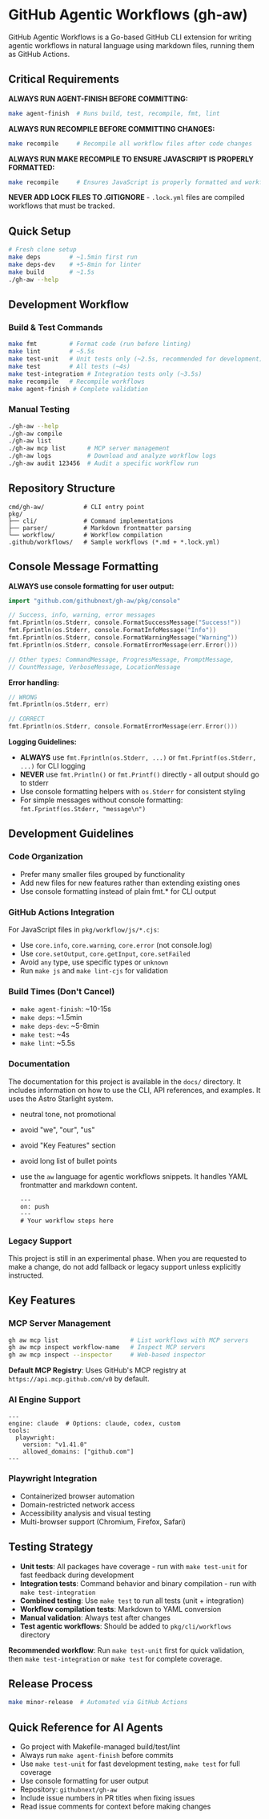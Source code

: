 # GitHub Agentic Workflows (gh-aw)

GitHub Agentic Workflows is a Go-based GitHub CLI extension for writing agentic workflows in natural language using markdown files, running them as GitHub Actions.

## Critical Requirements

**ALWAYS RUN AGENT-FINISH BEFORE COMMITTING:**
```bash
make agent-finish  # Runs build, test, recompile, fmt, lint
```

**ALWAYS RUN RECOMPILE BEFORE COMMITTING CHANGES:**
```bash
make recompile     # Recompile all workflow files after code changes
```

**ALWAYS RUN MAKE RECOMPILE TO ENSURE JAVASCRIPT IS PROPERLY FORMATTED:**
```bash
make recompile     # Ensures JavaScript is properly formatted and workflows are compiled
```

**NEVER ADD LOCK FILES TO .GITIGNORE** - `.lock.yml` files are compiled workflows that must be tracked.

## Quick Setup

```bash
# Fresh clone setup
make deps        # ~1.5min first run  
make deps-dev    # +5-8min for linter
make build       # ~1.5s
./gh-aw --help
```

## Development Workflow

### Build & Test Commands
```bash
make fmt         # Format code (run before linting)
make lint        # ~5.5s
make test-unit   # Unit tests only (~2.5s, recommended for development)
make test        # All tests (~4s)
make test-integration # Integration tests only (~3.5s)
make recompile   # Recompile workflows
make agent-finish # Complete validation
```

### Manual Testing
```bash
./gh-aw --help
./gh-aw compile
./gh-aw list
./gh-aw mcp list      # MCP server management
./gh-aw logs          # Download and analyze workflow logs
./gh-aw audit 123456  # Audit a specific workflow run
```

## Repository Structure

```
cmd/gh-aw/           # CLI entry point
pkg/
├── cli/             # Command implementations  
├── parser/          # Markdown frontmatter parsing
└── workflow/        # Workflow compilation
.github/workflows/   # Sample workflows (*.md + *.lock.yml)
```

## Console Message Formatting

**ALWAYS use console formatting for user output:**

```go
import "github.com/githubnext/gh-aw/pkg/console"

// Success, info, warning, error messages
fmt.Fprintln(os.Stderr, console.FormatSuccessMessage("Success!"))
fmt.Fprintln(os.Stderr, console.FormatInfoMessage("Info"))
fmt.Fprintln(os.Stderr, console.FormatWarningMessage("Warning"))
fmt.Fprintln(os.Stderr, console.FormatErrorMessage(err.Error()))

// Other types: CommandMessage, ProgressMessage, PromptMessage, 
// CountMessage, VerboseMessage, LocationMessage
```

**Error handling:**
```go
// WRONG
fmt.Fprintln(os.Stderr, err)

// CORRECT  
fmt.Fprintln(os.Stderr, console.FormatErrorMessage(err.Error()))
```

**Logging Guidelines:**
- **ALWAYS** use `fmt.Fprintln(os.Stderr, ...)` or `fmt.Fprintf(os.Stderr, ...)` for CLI logging
- **NEVER** use `fmt.Println()` or `fmt.Printf()` directly - all output should go to stderr
- Use console formatting helpers with `os.Stderr` for consistent styling
- For simple messages without console formatting: `fmt.Fprintf(os.Stderr, "message\n")`

## Development Guidelines

### Code Organization
- Prefer many smaller files grouped by functionality
- Add new files for new features rather than extending existing ones
- Use console formatting instead of plain fmt.* for CLI output

### GitHub Actions Integration  
For JavaScript files in `pkg/workflow/js/*.cjs`:
- Use `core.info`, `core.warning`, `core.error` (not console.log)
- Use `core.setOutput`, `core.getInput`, `core.setFailed`
- Avoid `any` type, use specific types or `unknown`
- Run `make js` and `make lint-cjs` for validation

### Build Times (Don't Cancel)
- `make agent-finish`: ~10-15s
- `make deps`: ~1.5min  
- `make deps-dev`: ~5-8min
- `make test`: ~4s
- `make lint`: ~5.5s

### Documentation

The documentation for this project is available in the `docs/` directory. It includes information on how to use the CLI, API references, and examples.
It uses the Astro Starlight system.

- neutral tone, not promotional
- avoid "we", "our", "us"
- avoid "Key Features" section
- avoid long list of bullet points
- use the `aw` language for agentic workflows snippets. It handles YAML frontmatter and markdown content.

    ```aw
    ---
    on: push
    ---
    # Your workflow steps here
    ```

### Legacy Support

This project is still in an experimental phase. When you are requested to make a change, do not add fallback or legacy support unless explicitly instructed.

## Key Features

### MCP Server Management
```bash
gh aw mcp list                    # List workflows with MCP servers
gh aw mcp inspect workflow-name   # Inspect MCP servers
gh aw mcp inspect --inspector     # Web-based inspector
```

**Default MCP Registry**: Uses GitHub's MCP registry at `https://api.mcp.github.com/v0` by default.

### AI Engine Support
```aw
---
engine: claude  # Options: claude, codex, custom
tools:
  playwright:
    version: "v1.41.0"
    allowed_domains: ["github.com"]
---
```

### Playwright Integration
- Containerized browser automation
- Domain-restricted network access
- Accessibility analysis and visual testing
- Multi-browser support (Chromium, Firefox, Safari)

## Testing Strategy
- **Unit tests**: All packages have coverage - run with `make test-unit` for fast feedback during development
- **Integration tests**: Command behavior and binary compilation - run with `make test-integration`
- **Combined testing**: Use `make test` to run all tests (unit + integration) 
- **Workflow compilation tests**: Markdown to YAML conversion
- **Manual validation**: Always test after changes
- **Test agentic workflows**: Should be added to `pkg/cli/workflows` directory

**Recommended workflow**: Run `make test-unit` first for quick validation, then `make test-integration` or `make test` for complete coverage.

## Release Process
```bash
make minor-release  # Automated via GitHub Actions
```

## Quick Reference for AI Agents
- Go project with Makefile-managed build/test/lint
- Always run `make agent-finish` before commits
- Use `make test-unit` for fast development testing, `make test` for full coverage
- Use console formatting for user output
- Repository: `githubnext/gh-aw`
- Include issue numbers in PR titles when fixing issues
- Read issue comments for context before making changes